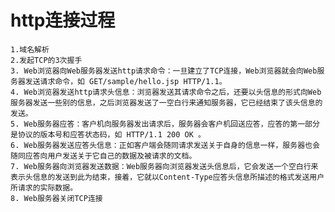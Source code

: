 # http连接过程
    1.域名解析
    2.发起TCP的3次握手 
    3. Web浏览器向Web服务器发送http请求命令：一旦建立了TCP连接，Web浏览器就会向Web服务器发送请求命令，如 GET/sample/hello.jsp HTTP/1.1。
    4. Web浏览器发送http请求头信息：浏览器发送其请求命令之后，还要以头信息的形式向Web服务器发送一些别的信息，之后浏览器发送了一空白行来通知服务器，它已经结束了该头信息的发送。 
    5. Web服务器应答：客户机向服务器发出请求后，服务器会客户机回送应答，应答的第一部分是协议的版本号和应答状态码，如 HTTP/1.1 200 OK 。
    6. Web服务器发送应答头信息：正如客户端会随同请求发送关于自身的信息一样，服务器也会随同应答向用户发送关于它自己的数据及被请求的文档。 
    7. Web服务器向浏览器发送数据：Web服务器向浏览器发送头信息后，它会发送一个空白行来表示头信息的发送到此为结束，接着，它就以Content-Type应答头信息所描述的格式发送用户所请求的实际数据。
    8. Web服务器关闭TCP连接 
